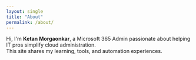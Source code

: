 ```yaml
---
layout: single
title: "About"
permalink: /about/
---
```


Hi, I'm **Ketan Morgaonkar**, a Microsoft 365 Admin passionate about helping IT pros simplify cloud administration.  
This site shares my learning, tools, and automation experiences.
